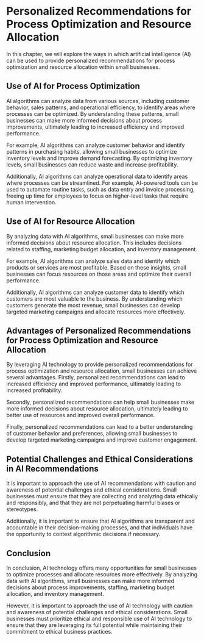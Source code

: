 Personalized Recommendations for Process Optimization and Resource Allocation
===============================================================================================================================

In this chapter, we will explore the ways in which artificial intelligence (AI) can be used to provide personalized recommendations for process optimization and resource allocation within small businesses.

Use of AI for Process Optimization
----------------------------------

AI algorithms can analyze data from various sources, including customer behavior, sales patterns, and operational efficiency, to identify areas where processes can be optimized. By understanding these patterns, small businesses can make more informed decisions about process improvements, ultimately leading to increased efficiency and improved performance.

For example, AI algorithms can analyze customer behavior and identify patterns in purchasing habits, allowing small businesses to optimize inventory levels and improve demand forecasting. By optimizing inventory levels, small businesses can reduce waste and increase profitability.

Additionally, AI algorithms can analyze operational data to identify areas where processes can be streamlined. For example, AI-powered tools can be used to automate routine tasks, such as data entry and invoice processing, freeing up time for employees to focus on higher-level tasks that require human intervention.

Use of AI for Resource Allocation
---------------------------------

By analyzing data with AI algorithms, small businesses can make more informed decisions about resource allocation. This includes decisions related to staffing, marketing budget allocation, and inventory management.

For example, AI algorithms can analyze sales data and identify which products or services are most profitable. Based on these insights, small businesses can focus resources on those areas and optimize their overall performance.

Additionally, AI algorithms can analyze customer data to identify which customers are most valuable to the business. By understanding which customers generate the most revenue, small businesses can develop targeted marketing campaigns and allocate resources more effectively.

Advantages of Personalized Recommendations for Process Optimization and Resource Allocation
-------------------------------------------------------------------------------------------

By leveraging AI technology to provide personalized recommendations for process optimization and resource allocation, small businesses can achieve several advantages. Firstly, personalized recommendations can lead to increased efficiency and improved performance, ultimately leading to increased profitability.

Secondly, personalized recommendations can help small businesses make more informed decisions about resource allocation, ultimately leading to better use of resources and improved overall performance.

Finally, personalized recommendations can lead to a better understanding of customer behavior and preferences, allowing small businesses to develop targeted marketing campaigns and improve customer engagement.

Potential Challenges and Ethical Considerations in AI Recommendations
---------------------------------------------------------------------

It is important to approach the use of AI recommendations with caution and awareness of potential challenges and ethical considerations. Small businesses must ensure that they are collecting and analyzing data ethically and responsibly, and that they are not perpetuating harmful biases or stereotypes.

Additionally, it is important to ensure that AI algorithms are transparent and accountable in their decision-making processes, and that individuals have the opportunity to contest algorithmic decisions if necessary.

Conclusion
--------------------------

In conclusion, AI technology offers many opportunities for small businesses to optimize processes and allocate resources more effectively. By analyzing data with AI algorithms, small businesses can make more informed decisions about process improvements, staffing, marketing budget allocation, and inventory management.

However, it is important to approach the use of AI technology with caution and awareness of potential challenges and ethical considerations. Small businesses must prioritize ethical and responsible use of AI technology to ensure that they are leveraging its full potential while maintaining their commitment to ethical business practices.
